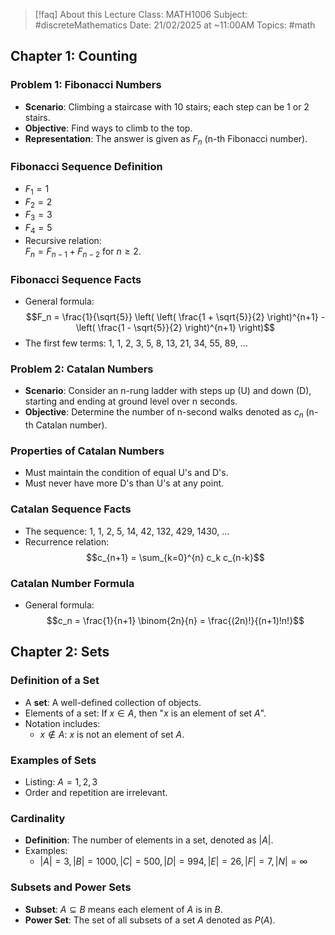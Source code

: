 
> [!faq] About this Lecture
> Class: MATH1006
> Subject: #discreteMathematics
> Date: 21/02/2025 at ~11:00AM
> Topics: #math

## Chapter 1: Counting

### Problem 1: Fibonacci Numbers

- **Scenario**: Climbing a staircase with 10 stairs; each step can be 1 or 2 stairs.
- **Objective**: Find ways to climb to the top.
- **Representation**: The answer is given as $F_n$ (n-th Fibonacci number).

### Fibonacci Sequence Definition

- $F_1 = 1$
- $F_2 = 2$
- $F_3 = 3$
- $F_4 = 5$
- Recursive relation:  
    $F_n = F_{n-1} + F_{n-2}$ for $n \geq 2$.

### Fibonacci Sequence Facts

- General formula:  
    $$F_n = \frac{1}{\sqrt{5}} \left( \left( \frac{1 + \sqrt{5}}{2} \right)^{n+1} - \left( \frac{1 - \sqrt{5}}{2} \right)^{n+1} \right)$$
- The first few terms: 1, 1, 2, 3, 5, 8, 13, 21, 34, 55, 89, ...

### Problem 2: Catalan Numbers

- **Scenario**: Consider an n-rung ladder with steps up (U) and down (D), starting and ending at ground level over n seconds.
- **Objective**: Determine the number of n-second walks denoted as $c_n$ (n-th Catalan number).

### Properties of Catalan Numbers

- Must maintain the condition of equal U's and D's.
- Must never have more D's than U's at any point.

### Catalan Sequence Facts

- The sequence: 1, 1, 2, 5, 14, 42, 132, 429, 1430, …
- Recurrence relation:  
    $$c_{n+1} = \sum_{k=0}^{n} c_k c_{n-k}$$

### Catalan Number Formula

- General formula:  
    $$c_n = \frac{1}{n+1} \binom{2n}{n} = \frac{(2n)!}{(n+1)!n!}$$

## Chapter 2: Sets

### Definition of a Set

- A **set**: A well-defined collection of objects.
- Elements of a set: If $x \in A$, then "$x$ is an element of set $A$".
- Notation includes:
    - $x \notin A$: $x$ is not an element of set $A$.

### Examples of Sets

- Listing: $A = {1, 2, 3}$
- Order and repetition are irrelevant.

### Cardinality

- **Definition**: The number of elements in a set, denoted as $|A|$.
- Examples:
    - $|A| = 3, |B| = 1000, |C| = 500, |D| = 994, |E| = 26, |F| = 7, |N| = \infty$

### Subsets and Power Sets

- **Subset**: $A \subseteq B$ means each element of $A$ is in $B$.
- **Power Set**: The set of all subsets of a set $A$ denoted as $P(A)$.